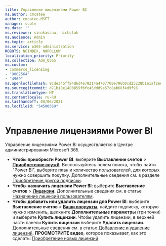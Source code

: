 ```yaml
---
title: Управление лицензиями Power BI
ms.author: cmcatee
author: cmcatee-MSFT
manager: scotv
ms.date: ''
ms.reviewer: sinakassaw, nicholak
ms.audience: Admin
ms.topic: article
ms.service: o365-administration
ROBOTS: NOINDEX, NOFOLLOW
localization_priority: Priority
ms.collection: Adm_O365
ms.custom:
- commerce_licensing
- "9002564"
- "4969"
ms.openlocfilehash: 9cde345ff84d6d4e78214a4707700e796b0cd23228b1e1af2ee315ffd88b4fc6
ms.sourcegitcommit: d71b18e1403859fbfc45ddd9a57c8ab68f4d9f96
ms.translationtype: HT
ms.contentlocale: ru-RU
ms.lasthandoff: 08/06/2021
ms.locfileid: "54500389"
---
```

# <a name="power-bi-license-management"></a>Управление лицензиями Power BI

Управление лицензиями Power BI осуществляется в Центре администрирования Microsoft 365.

- **Чтобы приобрести Power BI**: выберите **Выставление счетов** \> **[Приобретение служб](https://go.microsoft.com/fwlink/p/?linkid=868433)**. Воспользуйтесь полем поиска, чтобы найти "Power BI", выберите план и количество пользователей, для которых нужно совершить покупку. Дополнительные сведения см. в разделе [Приобретение другой подписки](/microsoft-365/commerce/try-or-buy-microsoft-365#buy-a-different-subscription).
- **Чтобы назначить лицензии Power BI**: выберите **Выставление счетов** > **[Лицензии](https://go.microsoft.com/fwlink/p/?linkid=842264)**. Дополнительные сведения см. в статье [Назначение лицензий пользователям](/microsoft-365/admin/manage/assign-licenses-to-users).
- **Чтобы добавить или удалить лицензии для Power BI**: выберите **Выставление счетов** > **[Ваши продукты](https://go.microsoft.com/fwlink/p/?linkid=842054)**, найдите подписку, которую нужно изменить, щелкните **Дополнительные параметры** (три точки) и выберите **Купить лицензии**. Чтобы удалить лицензии, в верхней части панели **Купить лицензии** выберите **Удалить лицензии**. Дополнительные сведения см. в статье [Добавление и удаление лицензий](/microsoft-365/commerce/licenses/buy-licenses).
**ПРОСМОТРИТЕ видео**, которое показывает, как это сделать: [Приобретение новых лицензий](https://go.microsoft.com/fwlink/p/?linkid=2154857)
